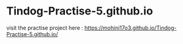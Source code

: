 # Tindog-Practise-5.github.io
visit the practise project here  :  https://mohini17o3.github.io/Tindog-Practise-5.github.io/
